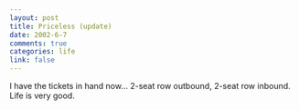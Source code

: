 ```yaml
--- 
layout: post
title: Priceless (update)
date: 2002-6-7
comments: true
categories: life
link: false
---
```

I have the tickets in hand now... 2-seat row outbound, 2-seat row inbound.
Life is very good.


